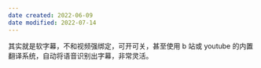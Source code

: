 ```yaml
---
date created: 2022-06-09
date modified: 2022-07-14
---
```


其实就是软字幕，不和视频强绑定，可开可关，甚至使用 b 站或 youtube 的内置翻译系统，自动将语音识别出字幕，非常灵活。
